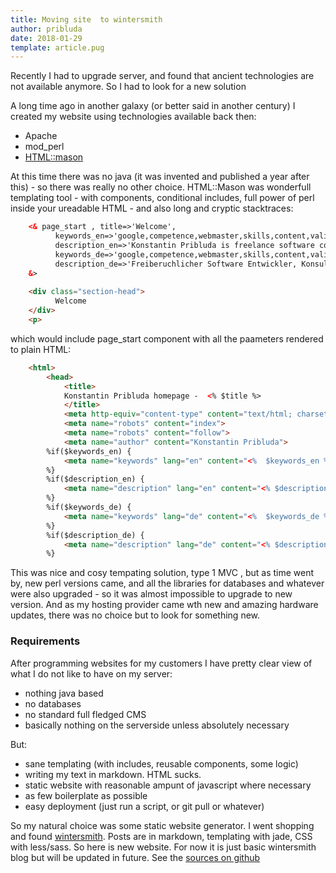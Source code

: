 ```yaml
---
title: Moving site  to wintersmith
author: pribluda
date: 2018-01-29
template: article.pug
---
```


Recently I had to upgrade server, and  found that ancient technologies are not available anymore. So I had to look for a new solution
 
 <span class="more"></span>

A long time ago in another galaxy (or better said in another century) I created my website using technologies available back then:

 - Apache
 - mod_perl
 - [HTML::mason](http://search.cpan.org/dist/HTML-Mason/lib/HTML/Mason/FAQ.pod)
 
 
 
 At this  time there was no java (it was invented and published a year after this) - so there was really no other choice.
 HTML::Mason was wonderfull templating tool - with components, conditional includes, full power of perl inside your ureadable HTML - 
 and also  long and cryptic  stacktraces:
 

 
```html
    <& page_start , title=>'Welcome', 
          keywords_en=>'google,competence,webmaster,skills,content,validation,projekte,projects,fun,',
          description_en=>'Konstantin Pribluda is freelance software consulter based in Wiesbaden, Germany.',
          keywords_de=>'google,competence,webmaster,skills,content,validation,projekte,projects,fun,meta',
          description_de=>'Freiberuchlicher Software Entwickler, Konsultant und Dozent.Ich biete Dienstlesistungen rund um Software-Entwicklung in java'
    &>
  
    <div class="section-head">
          Welcome
    </div>
    <p>
```

which would include page_start component with all the paameters rendered to plain HTML:


```html
    <html>
        <head>
            <title>
            Konstantin Pribluda homepage -  <% $title %>
            </title>
            <meta http-equiv="content-type" content="text/html; charset=iso-8859-1" />
            <meta name="robots" content="index">
            <meta name="robots" content="follow">
            <meta name="author" content="Konstantin Pribluda">
        %if($keywords_en) {        
            <meta name="keywords" lang="en" content="<%  $keywords_en %>">
        %}  
        %if($description_en) {    
            <meta name="description" lang="en" content="<% $description_en %>">
        %} 
        %if($keywords_de) {                    
            <meta name="keywords" lang="de" content="<%  $keywords_de %>"/>
        %}  
        %if($description_de) {
            <meta name="description" lang="de" content="<% $description_de %>"/>
        %} 
```

This was nice and cosy tempating solution, type 1 MVC , but as time went by,  new perl versions came, and all the libraries for databases and whatever
were also upgraded - so  it was almost impossible to upgrade to new version.  And as my hosting provider came wth new and amazing hardware updates, there 
was no choice but to look for something new.

### Requirements

After programming websites for my customers I have pretty clear view of what I do not like to have on my server:

 * nothing java based
 * no databases
 * no standard full fledged CMS
 * basically nothing  on the serverside unless absolutely necessary
 
 
 But:

 * sane templating (with includes, reusable components, some logic)
 * writing my text in markdown.  HTML sucks.
 * static website with reasonable ampunt of javascript where necessary
 * as few boilerplate as possible
 * easy deployment (just run a script,  or git pull or whatever)
 
So my natural choice was some static website generator. I went shopping and found [wintersmith](https://github.com/jnordberg/wintersmith).   Posts are in markdown, 
templating with jade, CSS with less/sass. So here is new website.  For now it is just basic wintersmith blog but will be updated in future.  See the [sources on github](https://github.com/ko5tik/pribluda.de)  
